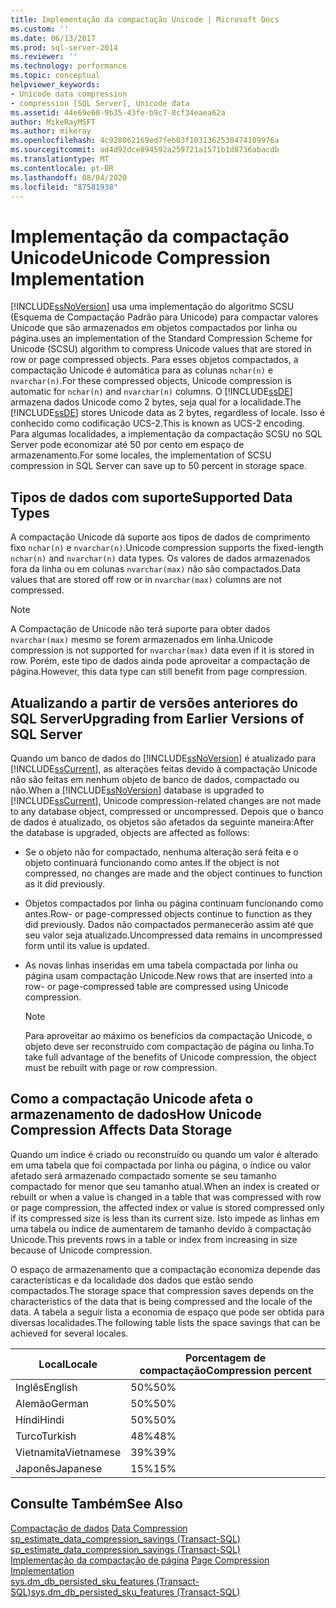 ```yaml
---
title: Implementação da compactação Unicode | Microsoft Docs
ms.custom: ''
ms.date: 06/13/2017
ms.prod: sql-server-2014
ms.reviewer: ''
ms.technology: performance
ms.topic: conceptual
helpviewer_keywords:
- Unicode data compression
- compression [SQL Server], Unicode data
ms.assetid: 44e69e60-9b35-43fe-b9c7-8cf34eaea62a
author: MikeRayMSFT
ms.author: mikeray
ms.openlocfilehash: 4c928062169ed7feb03f1031362530474109976a
ms.sourcegitcommit: ad4d92dce894592a259721a1571b1d8736abacdb
ms.translationtype: MT
ms.contentlocale: pt-BR
ms.lasthandoff: 08/04/2020
ms.locfileid: "87581938"
---
```

# <a name="unicode-compression-implementation"></a><span data-ttu-id="dc8dd-102">Implementação da compactação Unicode</span><span class="sxs-lookup"><span data-stu-id="dc8dd-102">Unicode Compression Implementation</span></span>
  [!INCLUDE[ssNoVersion](../../includes/ssnoversion-md.md)] <span data-ttu-id="dc8dd-103">usa uma implementação do algoritmo SCSU (Esquema de Compactação Padrão para Unicode) para compactar valores Unicode que são armazenados em objetos compactados por linha ou página.</span><span class="sxs-lookup"><span data-stu-id="dc8dd-103">uses an implementation of the Standard Compression Scheme for Unicode (SCSU) algorithm to compress Unicode values that are stored in row or page compressed objects.</span></span> <span data-ttu-id="dc8dd-104">Para esses objetos compactados, a compactação Unicode é automática para as colunas `nchar(n)` e `nvarchar(n)`.</span><span class="sxs-lookup"><span data-stu-id="dc8dd-104">For these compressed objects, Unicode compression is automatic for `nchar(n)` and `nvarchar(n)` columns.</span></span> <span data-ttu-id="dc8dd-105">O [!INCLUDE[ssDE](../../includes/ssde-md.md)] armazena dados Unicode como 2 bytes, seja qual for a localidade.</span><span class="sxs-lookup"><span data-stu-id="dc8dd-105">The [!INCLUDE[ssDE](../../includes/ssde-md.md)] stores Unicode data as 2 bytes, regardless of locale.</span></span> <span data-ttu-id="dc8dd-106">Isso é conhecido como codificação UCS-2.</span><span class="sxs-lookup"><span data-stu-id="dc8dd-106">This is known as UCS-2 encoding.</span></span> <span data-ttu-id="dc8dd-107">Para algumas localidades, a implementação da compactação SCSU no SQL Server pode economizar até 50 por cento em espaço de armazenamento.</span><span class="sxs-lookup"><span data-stu-id="dc8dd-107">For some locales, the implementation of SCSU compression in SQL Server can save up to 50 percent in storage space.</span></span>  
  
## <a name="supported-data-types"></a><span data-ttu-id="dc8dd-108">Tipos de dados com suporte</span><span class="sxs-lookup"><span data-stu-id="dc8dd-108">Supported Data Types</span></span>  
 <span data-ttu-id="dc8dd-109">A compactação Unicode dá suporte aos tipos de dados de comprimento fixo `nchar(n)` e `nvarchar(n)`.</span><span class="sxs-lookup"><span data-stu-id="dc8dd-109">Unicode compression supports the fixed-length `nchar(n)` and `nvarchar(n)` data types.</span></span> <span data-ttu-id="dc8dd-110">Os valores de dados armazenados fora da linha ou em colunas `nvarchar(max)` não são compactados.</span><span class="sxs-lookup"><span data-stu-id="dc8dd-110">Data values that are stored off row or in `nvarchar(max)` columns are not compressed.</span></span>  
  
> [!NOTE]  
>  <span data-ttu-id="dc8dd-111">A Compactação de Unicode não terá suporte para obter dados `nvarchar(max)` mesmo se forem armazenados em linha.</span><span class="sxs-lookup"><span data-stu-id="dc8dd-111">Unicode compression is not supported for `nvarchar(max)` data even if it is stored in row.</span></span> <span data-ttu-id="dc8dd-112">Porém, este tipo de dados ainda pode aproveitar a compactação de página.</span><span class="sxs-lookup"><span data-stu-id="dc8dd-112">However, this data type can still benefit from page compression.</span></span>  
  
## <a name="upgrading-from-earlier-versions-of-sql-server"></a><span data-ttu-id="dc8dd-113">Atualizando a partir de versões anteriores do SQL Server</span><span class="sxs-lookup"><span data-stu-id="dc8dd-113">Upgrading from Earlier Versions of SQL Server</span></span>  
 <span data-ttu-id="dc8dd-114">Quando um banco de dados do [!INCLUDE[ssNoVersion](../../includes/ssnoversion-md.md)] é atualizado para [!INCLUDE[ssCurrent](../../includes/sscurrent-md.md)], as alterações feitas devido à compactação Unicode não são feitas em nenhum objeto de banco de dados, compactado ou não.</span><span class="sxs-lookup"><span data-stu-id="dc8dd-114">When a [!INCLUDE[ssNoVersion](../../includes/ssnoversion-md.md)] database is upgraded to [!INCLUDE[ssCurrent](../../includes/sscurrent-md.md)], Unicode compression-related changes are not made to any database object, compressed or uncompressed.</span></span> <span data-ttu-id="dc8dd-115">Depois que o banco de dados é atualizado, os objetos são afetados da seguinte maneira:</span><span class="sxs-lookup"><span data-stu-id="dc8dd-115">After the database is upgraded, objects are affected as follows:</span></span>  
  
-   <span data-ttu-id="dc8dd-116">Se o objeto não for compactado, nenhuma alteração será feita e o objeto continuará funcionando como antes.</span><span class="sxs-lookup"><span data-stu-id="dc8dd-116">If the object is not compressed, no changes are made and the object continues to function as it did previously.</span></span>  
  
-   <span data-ttu-id="dc8dd-117">Objetos compactados por linha ou página continuam funcionando como antes.</span><span class="sxs-lookup"><span data-stu-id="dc8dd-117">Row- or page-compressed objects continue to function as they did previously.</span></span> <span data-ttu-id="dc8dd-118">Dados não compactados permanecerão assim até que seu valor seja atualizado.</span><span class="sxs-lookup"><span data-stu-id="dc8dd-118">Uncompressed data remains in uncompressed form until its value is updated.</span></span>  
  
-   <span data-ttu-id="dc8dd-119">As novas linhas inseridas em uma tabela compactada por linha ou página usam compactação Unicode.</span><span class="sxs-lookup"><span data-stu-id="dc8dd-119">New rows that are inserted into a row- or page-compressed table are compressed using Unicode compression.</span></span>  
  
    > [!NOTE]  
    >  <span data-ttu-id="dc8dd-120">Para aproveitar ao máximo os benefícios da compactação Unicode, o objeto deve ser reconstruído com compactação de página ou linha.</span><span class="sxs-lookup"><span data-stu-id="dc8dd-120">To take full advantage of the benefits of Unicode compression, the object must be rebuilt with page or row compression.</span></span>  
  
## <a name="how-unicode-compression-affects-data-storage"></a><span data-ttu-id="dc8dd-121">Como a compactação Unicode afeta o armazenamento de dados</span><span class="sxs-lookup"><span data-stu-id="dc8dd-121">How Unicode Compression Affects Data Storage</span></span>  
 <span data-ttu-id="dc8dd-122">Quando um índice é criado ou reconstruído ou quando um valor é alterado em uma tabela que foi compactada por linha ou página, o índice ou valor afetado será armazenado compactado somente se seu tamanho compactado for menor que seu tamanho atual.</span><span class="sxs-lookup"><span data-stu-id="dc8dd-122">When an index is created or rebuilt or when a value is changed in a table that was compressed with row or page compression, the affected index or value is stored compressed only if its compressed size is less than its current size.</span></span> <span data-ttu-id="dc8dd-123">Isto impede as linhas em uma tabela ou índice de aumentarem de tamanho devido à compactação Unicode.</span><span class="sxs-lookup"><span data-stu-id="dc8dd-123">This prevents rows in a table or index from increasing in size because of Unicode compression.</span></span>  
  
 <span data-ttu-id="dc8dd-124">O espaço de armazenamento que a compactação economiza depende das características e da localidade dos dados que estão sendo compactados.</span><span class="sxs-lookup"><span data-stu-id="dc8dd-124">The storage space that compression saves depends on the characteristics of the data that is being compressed and the locale of the data.</span></span> <span data-ttu-id="dc8dd-125">A tabela a seguir lista a economia de espaço que pode ser obtida para diversas localidades.</span><span class="sxs-lookup"><span data-stu-id="dc8dd-125">The following table lists the space savings that can be achieved for several locales.</span></span>  
  
|<span data-ttu-id="dc8dd-126">Local</span><span class="sxs-lookup"><span data-stu-id="dc8dd-126">Locale</span></span>|<span data-ttu-id="dc8dd-127">Porcentagem de compactação</span><span class="sxs-lookup"><span data-stu-id="dc8dd-127">Compression percent</span></span>|  
|------------|-------------------------|  
|<span data-ttu-id="dc8dd-128">Inglês</span><span class="sxs-lookup"><span data-stu-id="dc8dd-128">English</span></span>|<span data-ttu-id="dc8dd-129">50%</span><span class="sxs-lookup"><span data-stu-id="dc8dd-129">50%</span></span>|  
|<span data-ttu-id="dc8dd-130">Alemão</span><span class="sxs-lookup"><span data-stu-id="dc8dd-130">German</span></span>|<span data-ttu-id="dc8dd-131">50%</span><span class="sxs-lookup"><span data-stu-id="dc8dd-131">50%</span></span>|  
|<span data-ttu-id="dc8dd-132">Híndi</span><span class="sxs-lookup"><span data-stu-id="dc8dd-132">Hindi</span></span>|<span data-ttu-id="dc8dd-133">50%</span><span class="sxs-lookup"><span data-stu-id="dc8dd-133">50%</span></span>|  
|<span data-ttu-id="dc8dd-134">Turco</span><span class="sxs-lookup"><span data-stu-id="dc8dd-134">Turkish</span></span>|<span data-ttu-id="dc8dd-135">48%</span><span class="sxs-lookup"><span data-stu-id="dc8dd-135">48%</span></span>|  
|<span data-ttu-id="dc8dd-136">Vietnamita</span><span class="sxs-lookup"><span data-stu-id="dc8dd-136">Vietnamese</span></span>|<span data-ttu-id="dc8dd-137">39%</span><span class="sxs-lookup"><span data-stu-id="dc8dd-137">39%</span></span>|  
|<span data-ttu-id="dc8dd-138">Japonês</span><span class="sxs-lookup"><span data-stu-id="dc8dd-138">Japanese</span></span>|<span data-ttu-id="dc8dd-139">15%</span><span class="sxs-lookup"><span data-stu-id="dc8dd-139">15%</span></span>|  
  
## <a name="see-also"></a><span data-ttu-id="dc8dd-140">Consulte Também</span><span class="sxs-lookup"><span data-stu-id="dc8dd-140">See Also</span></span>  
 <span data-ttu-id="dc8dd-141">[Compactação de dados](data-compression.md) </span><span class="sxs-lookup"><span data-stu-id="dc8dd-141">[Data Compression](data-compression.md) </span></span>  
 <span data-ttu-id="dc8dd-142">[sp_estimate_data_compression_savings &#40;Transact-SQL&#41;](/sql/relational-databases/system-stored-procedures/sp-estimate-data-compression-savings-transact-sql) </span><span class="sxs-lookup"><span data-stu-id="dc8dd-142">[sp_estimate_data_compression_savings &#40;Transact-SQL&#41;](/sql/relational-databases/system-stored-procedures/sp-estimate-data-compression-savings-transact-sql) </span></span>  
 <span data-ttu-id="dc8dd-143">[Implementação da compactação de página](page-compression-implementation.md) </span><span class="sxs-lookup"><span data-stu-id="dc8dd-143">[Page Compression Implementation](page-compression-implementation.md) </span></span>  
 [<span data-ttu-id="dc8dd-144">sys.dm_db_persisted_sku_features &#40;Transact-SQL&#41;</span><span class="sxs-lookup"><span data-stu-id="dc8dd-144">sys.dm_db_persisted_sku_features &#40;Transact-SQL&#41;</span></span>](/sql/relational-databases/system-dynamic-management-views/sys-dm-db-persisted-sku-features-transact-sql)  
  
  
